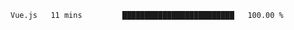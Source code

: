 <!--START_SECTION:waka-->

```text
Vue.js   11 mins         █████████████████████████   100.00 %
```

<!--END_SECTION:waka-->
